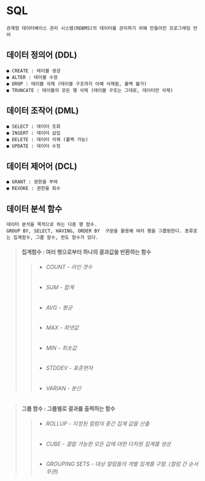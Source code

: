 SQL
=
```
관계형 데이터베이스 관리 시스템(RDBMS)의 데이터를 관리하기 위해 만들어진 프로그래밍 언어
```
데이터 정의어 (DDL)
----
```
● CREATE : 테이블 생성
● ALTER : 테이블 수정
● DROP : 테이블 삭제 (테이블 구조까지 아예 삭제됨, 롤백 불가)
● TRUNCATE : 테이블의 모든 행 삭제 (테이블 구조는 그대로, 데이터만 삭제)
```

데이터 조작어 (DML)
---
```
● SELECT : 데이터 조회
● INSERT : 데이터 삽입
● DELETE : 데이터 삭제 (롤백 가능)
● UPDATE : 데이터 수정
```
데이터 제어어 (DCL)
---
```
● GRANT : 권한을 부여
● REVOKE : 권한을 회수 
```
데이터 분석 함수
---

```
데이터 분석을 목적으로 하는 다중 행 함수. 
GROUP BY, SELECT, HAVING, ORDER BY  구문을 활용해 여러 행을 그룹핑한다. 종류로는 집계함수, 그룹 함수, 윈도 함수가 있다.
```
> #### 집계함수 : 여러 행으로부터 하나의 결과값을 반환하는 함수
>>* <h6> COUNT - 라인 갯수  
>>* ###### SUM - 합계  
>>* ###### AVG - 평균  
>>* ###### MAX - 최댓값  
>>* ###### MIN - 최솟값  
>>* ###### STDDEV - 표준편차  
>>* ###### VARIAN - 분산  


> #### 그룹 함수 : 그룹별로 결과를 출력하는 함수
>>* <h6> ROLLUP - 지정된 컬럼의 중간 집계 값을 산출
>>* ###### CUBE - 결합 가능한 모든 값에 대한 다차원 집계를 생성
>>* ###### GROUPING SETS - 대상 컬럼들의 개별 집계를 구함.   (컬럼 간 순서 무관)